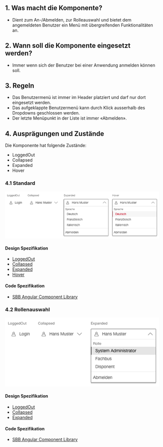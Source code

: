 ## 1. Was macht die Komponente?
* Dient zum An-/Abmelden, zur Rolleauswahl und bietet dem angemeldeten Benutzer ein Menü mit übergreifenden Funktionalitäten an.


## 2. Wann soll die Komponente eingesetzt werden?
* Immer wenn sich der Benutzer bei einer Anwendung anmelden können soll.


## 3. Regeln
* Das Benutzermenü ist immer im Header platziert und darf nur dort eingesetzt werden.
* Das aufgeklappte Benutzermenü kann durch Klick ausserhalb des Dropdowns geschlossen werden.
* Der letzte Menüpunkt in der Liste ist immer «Abmelden».


## 4. Ausprägungen und Zustände
Die Komponente hat folgende Zustände:
* LoggedOut
* Collapsed
* Expanded
* Hover

### 4.1 Standard
![Darstellung der Komponente Benutzermenü in der Standard Ausprägung](https://raw.githubusercontent.com/sbb-design-systems/design-system-webapp-documentation/master/documentation/components/usermenu/images/Usermenu_Default.png 'class: image')

#### Design Spezifikation
* [LoggedOut](https://sbb.invisionapp.com/d/main#/console/17140415/355318616/inspect)
* [Collapsed](https://sbb.invisionapp.com/d/main#/console/17140415/355318617/inspect)
* [Expanded](https://sbb.invisionapp.com/d/main#/console/17140415/355318618/inspect)
* [Hover](https://sbb.invisionapp.com/d/main#/console/17140415/355318619/inspect)

#### Code Spezifikation
* [SBB Angular Component Library](https://sbb-angular.app.sbb.ch/business/components/usermenu)

### 4.2 Rollenauswahl
![Darstellung der Komponente Benutzermenü mit Rollenauswahl](https://raw.githubusercontent.com/sbb-design-systems/design-system-webapp-documentation/master/documentation/components/usermenu/images/Usermenu_Rollenauswahl.png 'class: image')

#### Design Spezifikation
* [LoggedOut](https://sbb.invisionapp.com/d/main#/console/17140415/355318616/inspect)
* [Collapsed](https://sbb.invisionapp.com/d/main#/console/17140415/355318617/inspect)
* [Expanded](https://sbb.invisionapp.com/d/main#/console/17140415/355318620/inspect)

#### Code Spezifikation
* [SBB Angular Component Library](https://sbb-angular.app.sbb.ch/business/components/usermenu)
